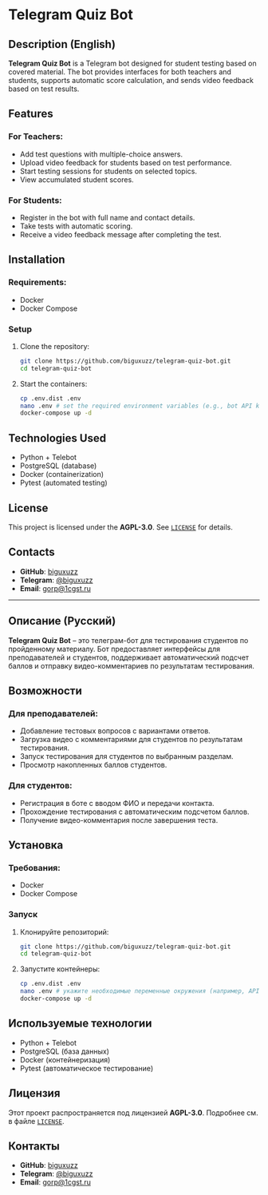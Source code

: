 # Telegram Quiz Bot

## Description (English)
**Telegram Quiz Bot** is a Telegram bot designed for student testing based on covered material. The bot provides interfaces for both teachers and students, supports automatic score calculation, and sends video feedback based on test results.

## Features
### For Teachers:
- Add test questions with multiple-choice answers.
- Upload video feedback for students based on test performance.
- Start testing sessions for students on selected topics.
- View accumulated student scores.

### For Students:
- Register in the bot with full name and contact details.
- Take tests with automatic scoring.
- Receive a video feedback message after completing the test.

## Installation
### Requirements:
- Docker
- Docker Compose

### Setup
1. Clone the repository:
   ```bash
   git clone https://github.com/biguxuzz/telegram-quiz-bot.git
   cd telegram-quiz-bot
   ```
2. Start the containers:
   ```bash
   cp .env.dist .env
   nano .env # set the required environment variables (e.g., bot API key, database credentials, etc.)
   docker-compose up -d
   ```

## Technologies Used
- Python + Telebot
- PostgreSQL (database)
- Docker (containerization)
- Pytest (automated testing)

## License
This project is licensed under the **AGPL-3.0**. See [`LICENSE`](LICENSE) for details.

## Contacts
- **GitHub**: [biguxuzz](https://github.com/biguxuzz)
- **Telegram**: [@biguxuzz](https://t.me/biguxuzz)
- **Email**: [gorp@1cgst.ru](mailto:gorp@1cgst.ru)

---

## Описание (Русский)
**Telegram Quiz Bot** – это телеграм-бот для тестирования студентов по пройденному материалу. Бот предоставляет интерфейсы для преподавателей и студентов, поддерживает автоматический подсчет баллов и отправку видео-комментариев по результатам тестирования.

## Возможности
### Для преподавателей:
- Добавление тестовых вопросов с вариантами ответов.
- Загрузка видео с комментариями для студентов по результатам тестирования.
- Запуск тестирования для студентов по выбранным разделам.
- Просмотр накопленных баллов студентов.

### Для студентов:
- Регистрация в боте с вводом ФИО и передачи контакта.
- Прохождение тестирования с автоматическим подсчетом баллов.
- Получение видео-комментария после завершения теста.

## Установка
### Требования:
- Docker
- Docker Compose

### Запуск
1. Клонируйте репозиторий:
   ```bash
   git clone https://github.com/biguxuzz/telegram-quiz-bot.git
   cd telegram-quiz-bot
   ```
2. Запустите контейнеры:
   ```bash
   cp .env.dist .env
   nano .env # укажите необходимые переменные окружения (например, API-ключ бота, данные для БД и т. д.)
   docker-compose up -d
   ```

## Используемые технологии
- Python + Telebot
- PostgreSQL (база данных)
- Docker (контейнеризация)
- Pytest (автоматическое тестирование)

## Лицензия
Этот проект распространяется под лицензией **AGPL-3.0**. Подробнее см. в файле [`LICENSE`](LICENSE).

## Контакты
- **GitHub**: [biguxuzz](https://github.com/biguxuzz)
- **Telegram**: [@biguxuzz](https://t.me/biguxuzz)
- **Email**: [gorp@1cgst.ru](mailto:gorp@1cgst.ru)

